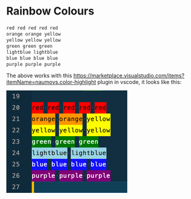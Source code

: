 # Rainbow Colours

```
red red red red red
orange orange yellow
yellow yellow yellow
green green green
lightblue lightblue
blue blue blue blue
purple purple purple
```

The above works with this <https://marketplace.visualstudio.com/items?itemName=naumovs.color-highlight> plugin in vscode, it looks like this:

![rainbow colours](rainbow_colours.png)
